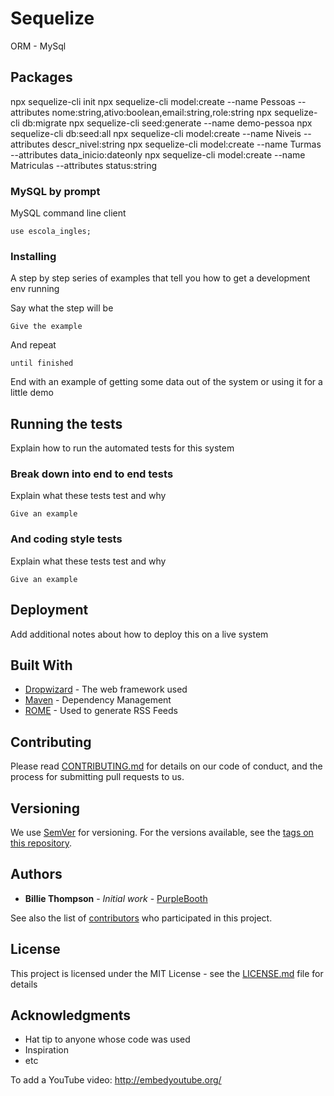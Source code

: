 # Sequelize
ORM - MySql

## Packages

npx sequelize-cli init
npx sequelize-cli model:create --name Pessoas --attributes nome:string,ativo:boolean,email:string,role:string
npx sequelize-cli db:migrate
npx sequelize-cli seed:generate --name demo-pessoa
npx sequelize-cli db:seed:all
npx sequelize-cli model:create --name Niveis --attributes descr_nivel:string 
npx sequelize-cli model:create --name Turmas --attributes data_inicio:dateonly
npx sequelize-cli model:create --name Matriculas --attributes status:string

### MySQL by prompt

MySQL command line client

```
use escola_ingles;
```

### Installing

A step by step series of examples that tell you how to get a development env running

Say what the step will be

```
Give the example
```

And repeat

```
until finished
```

End with an example of getting some data out of the system or using it for a little demo

## Running the tests

Explain how to run the automated tests for this system

### Break down into end to end tests

Explain what these tests test and why

```
Give an example
```

### And coding style tests

Explain what these tests test and why

```
Give an example
```

## Deployment

Add additional notes about how to deploy this on a live system

## Built With

* [Dropwizard](http://www.dropwizard.io/1.0.2/docs/) - The web framework used
* [Maven](https://maven.apache.org/) - Dependency Management
* [ROME](https://rometools.github.io/rome/) - Used to generate RSS Feeds

## Contributing

Please read [CONTRIBUTING.md](https://gist.github.com/PurpleBooth/b24679402957c63ec426) for details on our code of conduct, and the process for submitting pull requests to us.

## Versioning

We use [SemVer](http://semver.org/) for versioning. For the versions available, see the [tags on this repository](https://github.com/your/project/tags). 

## Authors

* **Billie Thompson** - *Initial work* - [PurpleBooth](https://github.com/PurpleBooth)

See also the list of [contributors](https://github.com/your/project/contributors) who participated in this project.

## License

This project is licensed under the MIT License - see the [LICENSE.md](LICENSE.md) file for details

## Acknowledgments

* Hat tip to anyone whose code was used
* Inspiration
* etc

To add a YouTube video:
http://embedyoutube.org/